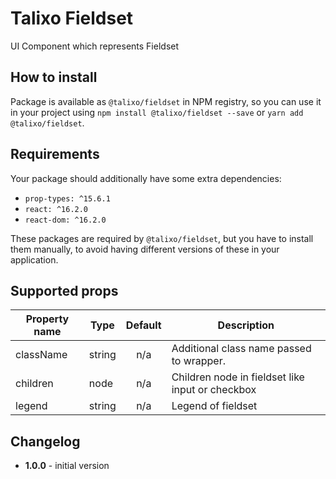 # Talixo Fieldset

UI Component which represents Fieldset

## How to install

Package is available as `@talixo/fieldset` in NPM registry, so you can use it in your project
using `npm install @talixo/fieldset --save` or `yarn add @talixo/fieldset`.

## Requirements

Your package should additionally have some extra dependencies:

- `prop-types: ^15.6.1`
- `react: ^16.2.0`
- `react-dom: ^16.2.0`

These packages are required by `@talixo/fieldset`, but you have to install them manually,
to avoid having different versions of these in your application.

## Supported props

Property name | Type      | Default | Description                    
--------------|-----------|:-------:|------------------------------------
className     | string    | n/a     | Additional class name passed to wrapper.
children      | node      | n/a     | Children node in fieldset like input or checkbox
legend        | string    | n/a     | Legend of fieldset

## Changelog

- **1.0.0** - initial version
